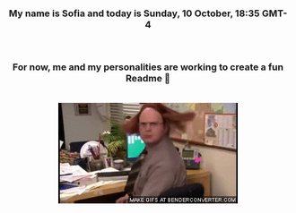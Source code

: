 


<div align="center">
<h3 >My name is Sofia and today is Sunday, 10 October, 18:35 GMT-4</h3><br>
<h3 >For now, me and my personalities are working to create a fun Readme 👋
</h3><br>
<img src='img/dwight.gif' alt='working...'/>
</div>
